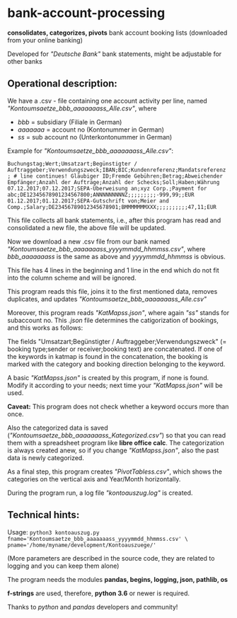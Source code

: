 # bank-account-processing
__consolidates, categorizes, pivots__ bank account booking lists (downloaded from your online banking)


Developed for *"Deutsche Bank"* bank statements, might be adjustable for other banks

## Operational description:
We have a .csv - file containing one account activity per line, named *"Kontoumsaetze_bbb_aaaaaaass_Alle.csv"*, where
* *bbb* = subsidiary (Filiale in German)
* *aaaaaaa* = account no (Kontonummer in German)
* *ss* = sub account no (Unterkontonummer in German)

Example for *"Kontoumsaetze_bbb_aaaaaaass_Alle.csv"*:

`Buchungstag;Wert;Umsatzart;Begünstigter / Auftraggeber;Verwendungszweck;IBAN;BIC;Kundenreferenz;Mandatsreferenz ; # line continues!
Gläubiger ID;Fremde Gebühren;Betrag;Abweichender Empfänger;Anzahl der Aufträge;Anzahl der Schecks;Soll;Haben;Währung
07.12.2017;07.12.2017;SEPA-Überweisung an;xyz Corp.;Payment for abc;DE12345678901234567800;ANNNNNNNNNZ;;;;;;;;;-999,99;;EUR
01.12.2017;01.12.2017;SEPA-Gutschrift von;Meier and Comp.;Salary;DE23456789012345678901;BMMMMMMMXXX;;;;;;;;;;47,11;EUR
`

This file collects all bank statements, i.e., after this program has read and consolidated a new file, the above file
will be updated.

Now we download a new .csv file from our bank named *"Kontoumsaetze_bbb_aaaaaaass_yyyymmdd_hhmmss.csv"*, where
*bbb_aaaaaaass* is the same as above and *yyyymmdd_hhmmss* is obvious.

This file has 4 lines in the beginning and 1 line in the end which do not fit into the column scheme and will be ignored.

This program reads this file, joins it to the first mentioned data, removes duplicates, and updates *"Kontoumsaetze_bbb_aaaaaaass_Alle.csv"*

Moreover, this program reads *"KatMapss.json"*, where again *"ss"* stands for subaccount no.
This *.json* file determines the catigorization of bookings, and this works as follows:

The fields "Umsatzart;Begünstigter / Auftraggeber;Verwendungszweck" (= booking type;sender or receiver;booking text)
are concatenated. If one of the keywords in katmap is found in the concatenation, the booking is marked with the category and booking direction belonging to the keyword.

A basic *"KatMapss.json"* is created by this program, if none is found. Modify it according to your needs; next time your *"KatMapss.json"* will be used.

__Caveat:__ This program does not check whether a keyword occurs more than once.

Also the categorized data is saved (*"Kontoumsaetze_bbb_aaaaaaass_Kategorized.csv"*) so that you can read them with
a spreadsheet program like __libre office calc__.
The categorization is always created anew, so if you change *"KatMapss.json"*, also the past data is newly categorized.

As a final step, this program creates *"PivotTabless.csv"*, which shows the categories on the vertical axis and Year/Month horizontally.

During the program run, a log file *"kontoauszug.log"* is created.

## Technical hints:
Usage: 
`python3 kontoauszug.py fname='Kontoumsaetze_bbb_aaaaaaass_yyyymmdd_hhmmss.csv' \
                        pname='/home/myname/development/Kontoauszuege/'
`

(More parameters are described in the source code, they are related to logging and you can keep them alone)


The program needs the modules __pandas, begins, logging, json, pathlib, os__

__f-strings__ are used, therefore, __python 3.6__ or newer is required.

Thanks to *python* and *pandas* developers and community!
